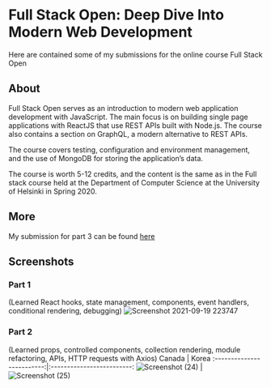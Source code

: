 # Full Stack Open: Deep Dive Into Modern Web Development
Here are contained some of my submissions for the online course Full Stack Open

## About
Full Stack Open serves as an introduction to modern web application development with JavaScript. The main focus is on building single page applications with ReactJS that use REST APIs built with Node.js. The course also contains a section on GraphQL, a modern alternative to REST APIs.

The course covers testing, configuration and environment management, and the use of MongoDB for storing the application’s data.

The course is worth 5-12 credits, and the content is the same as in the Full stack course held at the Department of Computer Science at the University of Helsinki in Spring 2020.

## More
My submission for part 3 can be found [here](https://github.com/freeman-jiang/FSO-part-3)

## Screenshots
### Part 1
(Learned React hooks, state management, components, event handlers, conditional rendering, debugging)
![Screenshot 2021-09-19 223747](https://user-images.githubusercontent.com/56516912/133952766-1957806a-01bf-42bc-9455-0e0b9ed05933.png)


### Part 2
(Learned props, controlled components, collection rendering, module refactoring, APIs, HTTP requests with Axios)
 Canada | Korea 
:-------------------------:|:-------------------------:
![Screenshot (24)](https://user-images.githubusercontent.com/56516912/133952920-96364a05-fa43-48c2-843e-47f3821d3871.png) |  ![Screenshot (25)](https://user-images.githubusercontent.com/56516912/133952921-fa97b4a8-36a8-4f28-9d22-eb7c61041dfe.png)

